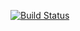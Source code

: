 [![Build Status](https://travis-ci.com/yasemindmrts/myDemoApp.svg?branch=master)](https://travis-ci.com/yasemindmrts/myDemoApp)